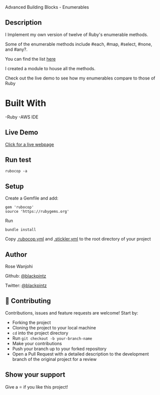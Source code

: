 Advanced Building Blocks - Enumerables

## Description

I Implement my own version of twelve of Ruby's enumerable methods. 

Some of the enumerable methods include #each, #map, #select, #none, and #any?.

You can find the list [here](https://ruby-doc.org/core-2.6.5/Enumerable.html)

I created a module to  house all the methods.

Check out the live demo to see how my enumerables compare to those of Ruby

# Built With

-Ruby
-AWS IDE

## Live Demo

[Click for a live webpage](https://repl.it/@blackpintz/EverlastingQuarrelsomeModes)

## Run test

```
rubocop -a
```
## Setup 

Create a Gemfile and add:

```
gem 'rubocop'
source 'https://rubygems.org'
```
Run

```
bundle install
```
Copy [.rubocop.yml](https://github.com/microverseinc/linters-config/blob/master/ruby/.rubocop.yml)
and [.stickler.yml](https://github.com/microverseinc/linters-config/blob/master/ruby/.stickler.yml) to the root directory of your project

## Author

Rose Wanjohi

Github: [@blackpintz](https://github.com/blackpintz)

Twitter: [@blackpintz](https://twitter.com/blackpintz)


## 🤝 Contributing

Contributions, issues and feature requests are welcome! Start by:

- Forking the project
- Cloning the project to your local machine
- `cd` into the project directory
- Run `git checkout -b your-branch-name`
- Make your contributions
- Push your branch up to your forked repository
- Open a Pull Request with a detailed description to the development branch of the original project for a review

## Show your support

Give a ⭐️ if you like this project!